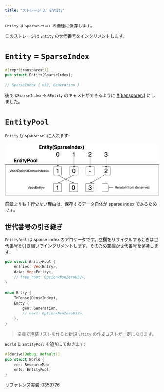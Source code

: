 ```yaml
---
title: "ストレージ 3: Entity"
---
```


`Entity` は `SparseSet<T>` の亜種に保存します。

このストレージは `Entity` の世代番号をインクリメントします。

# `Entity` = `SparseIndex`

```rust:ent.rs
#[repr(transparent)]
pub struct Entity(SparseIndex);

// SparseIndex { u32, Generation }
```

後で `&SparseIndex` → `&Entity` のキャストができるように [#\[transparent\]][tr] にしました。

[tr]: https://doc.rust-lang.org/nomicon/other-reprs.html#reprtransparent

# `EntityPool`

`Entity` も sparse set に入れます:

![](/images/toecs/entity-pool.png)

前章よりも 1 行少ない理由は、保存するデータ自体が sparse index であるためです。

## 世代番号の引き継ぎ

`EntityPool` は sparse index のアロケータです。空欄をリサイクルするときは世代番号を引き継いでインクリメントします。そのため空欄が世代番号を保持します:

```rust:ent.rs
pub struct EntityPool {
    entries: Vec<Entry>,
    data: Vec<Entity>,
    // free_root: Option<NonZeroU32>,
}

enum Entry {
    ToDense(DenseIndex),
    Empty {
        gen: Generation,
        // next: Option<NonZeroU32>,
    },
}
```

> 空欄で連結リストを作ると新規 `Entity` の作成コストが一定になります。

`World` に `EntityPool` を追加しておきます:

```rust:lib.rs
#[derive(Debug, Default)]
pub struct World {
    res: ResourceMap,
    ents: EntityPool,
}
```

リファレンス実装: [0359776](https://github.com/toyboot4e/toecs/commit/0359776806715424ae59e8ca23c52be3c668ac89)

